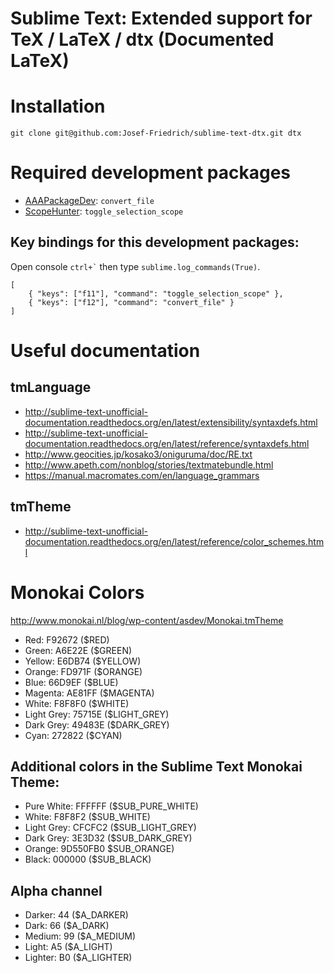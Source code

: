 # Sublime Text: Extended support for TeX / LaTeX / dtx (Documented LaTeX)

# Installation

    git clone git@github.com:Josef-Friedrich/sublime-text-dtx.git dtx

# Required development packages

* [AAAPackageDev](https://github.com/SublimeText/AAAPackageDev): `convert_file`
* [ScopeHunter](https://github.com/facelessuser/ScopeHunter): `toggle_selection_scope`

## Key bindings for this development packages:

Open console `` ctrl+` `` then type `sublime.log_commands(True)`.

    [
        { "keys": ["f11"], "command": "toggle_selection_scope" },
        { "keys": ["f12"], "command": "convert_file" }
    ]

# Useful documentation

## tmLanguage

* http://sublime-text-unofficial-documentation.readthedocs.org/en/latest/extensibility/syntaxdefs.html
* http://sublime-text-unofficial-documentation.readthedocs.org/en/latest/reference/syntaxdefs.html
* http://www.geocities.jp/kosako3/oniguruma/doc/RE.txt
* http://www.apeth.com/nonblog/stories/textmatebundle.html
* https://manual.macromates.com/en/language_grammars

## tmTheme

* http://sublime-text-unofficial-documentation.readthedocs.org/en/latest/reference/color_schemes.html

# Monokai Colors 

http://www.monokai.nl/blog/wp-content/asdev/Monokai.tmTheme

* Red: F92672 ($RED)
* Green: A6E22E ($GREEN)
* Yellow: E6DB74 ($YELLOW)
* Orange: FD971F ($ORANGE)
* Blue: 66D9EF ($BLUE)
* Magenta: AE81FF ($MAGENTA)
* White: F8F8F0 ($WHITE)
* Light Grey: 75715E ($LIGHT_GREY)
* Dark Grey: 49483E ($DARK_GREY)
* Cyan: 272822 ($CYAN)

## Additional colors in the Sublime Text Monokai Theme:

* Pure White: FFFFFF ($SUB_PURE_WHITE)
* White: F8F8F2 ($SUB_WHITE)
* Light Grey: CFCFC2 ($SUB_LIGHT_GREY)
* Dark Grey: 3E3D32  ($SUB_DARK_GREY)
* Orange:  9D550FB0 $SUB_ORANGE)
* Black: 000000 ($SUB_BLACK)

## Alpha channel

* Darker: 44 ($A_DARKER)
* Dark: 66 ($A_DARK)
* Medium: 99 ($A_MEDIUM)
* Light: A5 ($A_LIGHT)
* Lighter: B0 ($A_LIGHTER)






